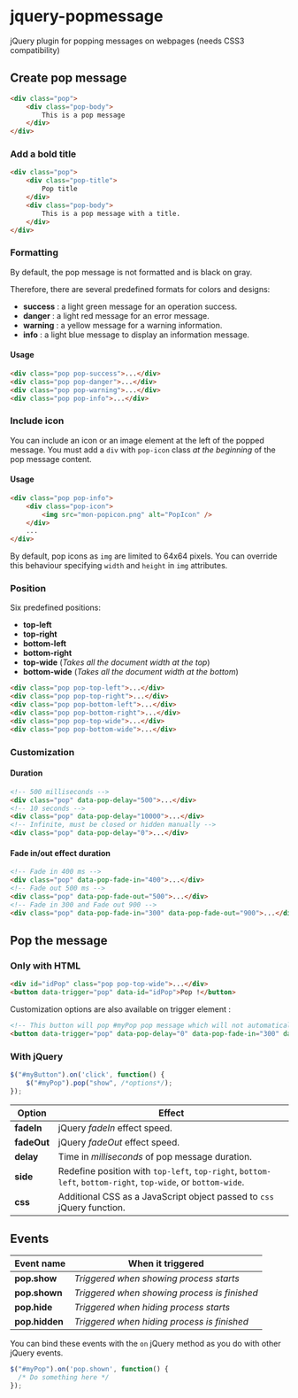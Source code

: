 jquery-popmessage
=================

jQuery plugin for popping messages on webpages (needs CSS3 compatibility)

## Create pop message

```html
<div class="pop">
    <div class="pop-body">
        This is a pop message
    </div>
</div>
```

### Add a bold title
```html
<div class="pop">
    <div class="pop-title">
        Pop title
    </div>
    <div class="pop-body">
        This is a pop message with a title.
    </div>
</div>
```

### Formatting
By default, the pop message is not formatted and is black on gray.

Therefore, there are several predefined formats for colors and designs:
- **success** : a light green message for an operation success.
- **danger** : a light red message for an error message.
- **warning** : a yellow message for a warning information.
- **info** : a light blue message to display an information message.

#### Usage
```html
<div class="pop pop-success">...</div>
<div class="pop pop-danger">...</div>
<div class="pop pop-warning">...</div>
<div class="pop pop-info">...</div>
```

### Include icon
You can include an icon or an image element at the left of the popped message.
You must add a `div` with `pop-icon` class *at the beginning* of the pop message content.

#### Usage
```html
<div class="pop pop-info">
    <div class="pop-icon">
        <img src="mon-popicon.png" alt="PopIcon" />
    </div>
    ...
</div>
```
By default, pop icons as `img` are limited to 64x64 pixels.
You can override this behaviour specifying `width` and `height` in `img` attributes.

### Position

Six predefined positions:
* **top-left**
* **top-right**
* **bottom-left**
* **bottom-right**
* **top-wide** (*Takes all the document width at the top*)
* **bottom-wide** (*Takes all the document width at the bottom*)


```html
<div class="pop pop-top-left">...</div>
<div class="pop pop-top-right">...</div>
<div class="pop pop-bottom-left">...</div>
<div class="pop pop-bottom-right">...</div>
<div class="pop pop-top-wide">...</div>
<div class="pop pop-bottom-wide">...</div>
```

### Customization
#### Duration
```html
<!-- 500 milliseconds -->
<div class="pop" data-pop-delay="500">...</div>
<!-- 10 seconds -->
<div class="pop" data-pop-delay="10000">...</div>
<!-- Infinite, must be closed or hidden manually -->
<div class="pop" data-pop-delay="0">...</div>
```
#### Fade in/out effect duration
```html
<!-- Fade in 400 ms -->
<div class="pop" data-pop-fade-in="400">...</div>
<!-- Fade out 500 ms -->
<div class="pop" data-pop-fade-out="500">...</div>
<!-- Fade in 300 and Fade out 900 -->
<div class="pop" data-pop-fade-in="300" data-pop-fade-out="900">...</div>
```

## Pop the message
### Only with HTML

```html
<div id="idPop" class="pop pop-top-wide">...</div>
<button data-trigger="pop" data-id="idPop">Pop !</button>
```
Customization options are also available on trigger element :

```html
<!-- This button will pop #myPop pop message which will not automatically hide. -->
<button data-trigger="pop" data-pop-delay="0" data-pop-fade-in="300" data-id="myPop">Pop !</button>
```

### With jQuery
```javascript
$("#myButton").on('click', function() {
    $("#myPop").pop("show", /*options*/);
});
```


| Option    |  Effect |
|-------------|-------------------------------------|
|  **fadeIn** | jQuery *fadeIn* effect speed. |
| **fadeOut** | jQuery *fadeOut* effect speed. |
| **delay** | Time in *milliseconds* of pop message duration. |
| **side** | Redefine position with `top-left`, `top-right`, `bottom-left`, `bottom-right`, `top-wide`, or `bottom-wide`. |
| **css** | Additional CSS as a JavaScript object passed to `css` jQuery function. |

## Events
| Event name        | When it triggered |
|-------------------|-------------------|
| **pop.show**      | *Triggered when showing process starts* |
| **pop.shown**     | *Triggered when showing process is finished* |
| **pop.hide**      | *Triggered when hiding process starts* |
| **pop.hidden**    | *Triggered when hiding process is finished* |

You can bind these events with the `on` jQuery method as you do with other jQuery events.

```javascript
$("#myPop").on('pop.shown', function() {
  /* Do something here */
});
```

